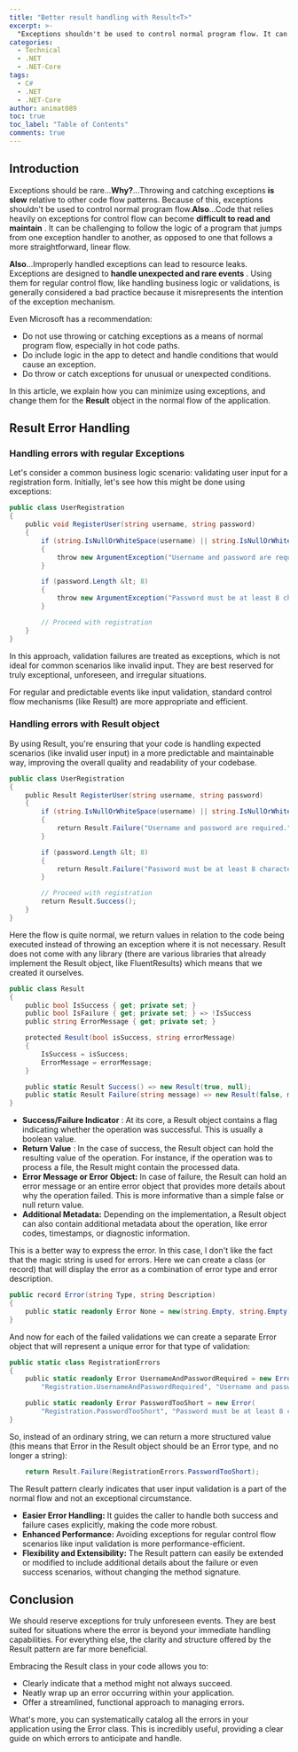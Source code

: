 ```yaml
---
title: "Better result handling with Result<T>"
excerpt: >-
  "Exceptions shouldn't be used to control normal program flow. It can be challenging to follow the logic of a program that jumps from one exception handler to another, as opposed to one that follows a more straightforward, linear flow."
categories:
  - Technical
  - .NET
  - .NET-Core
tags:
  - C#
  - .NET
  - .NET-Core
author: animat089
toc: true
toc_label: "Table of Contents"
comments: true
---
```


## Introduction

Exceptions should be rare...**Why?**...Throwing and catching exceptions **is slow** relative to other code flow patterns. Because of this, exceptions shouldn't be used to control normal program flow.**Also**...Code that relies heavily on exceptions for control flow can become **difficult to read and maintain** . It can be challenging to follow the logic of a program that jumps from one exception handler to another, as opposed to one that follows a more straightforward, linear flow.

**Also**...Improperly handled exceptions can lead to resource leaks. Exceptions are designed to **handle unexpected and rare events** . Using them for regular control flow, like handling business logic or validations, is generally considered a bad practice because it misrepresents the intention of the exception mechanism.

Even Microsoft has a recommendation:

- Do not use throwing or catching exceptions as a means of normal program flow, especially in hot code paths. 
- Do include logic in the app to detect and handle conditions that would cause an exception. 
- Do throw or catch exceptions for unusual or unexpected conditions.

In this article, we explain how you can minimize using exceptions, and change them for the **Result<T>** object in the normal flow of the application.

## Result Error Handling

### Handling errors with regular Exceptions

Let's consider a common business logic scenario: validating user input for a registration form. Initially, let's see how this might be done using exceptions:

```c#    
public class UserRegistration
{
    public void RegisterUser(string username, string password)
    {
        if (string.IsNullOrWhiteSpace(username) || string.IsNullOrWhiteSpace(password))
        {
            throw new ArgumentException("Username and password are required.");
        }

        if (password.Length &lt; 8)
        {
            throw new ArgumentException("Password must be at least 8 characters long.");
        }

        // Proceed with registration
    }
}
```
In this approach, validation failures are treated as exceptions, which is not ideal for common scenarios like invalid input. They are best reserved for truly exceptional, unforeseen, and irregular situations.

For regular and predictable events like input validation, standard control flow mechanisms (like Result<T>) are more appropriate and efficient.

### Handling errors with Result<T> object

By using Result, you're ensuring that your code is handling expected scenarios (like invalid user input) in a more predictable and maintainable way, improving the overall quality and readability of your codebase.

```c#
public class UserRegistration
{
    public Result RegisterUser(string username, string password)
    {
        if (string.IsNullOrWhiteSpace(username) || string.IsNullOrWhiteSpace(password))
        {
            return Result.Failure("Username and password are required.");
        }

        if (password.Length &lt; 8)
        {
            return Result.Failure("Password must be at least 8 characters long.");
        }

        // Proceed with registration
        return Result.Success();
    }
}
```

Here the flow is quite normal, we return values in relation to the code being executed instead of throwing an exception where it is not necessary. Result<T> does not come with any library (there are various libraries that already implement the Result object, like FluentResults) which means that we created it ourselves.

```c#
public class Result
{
    public bool IsSuccess { get; private set; }
    public bool IsFailure { get; private set; } => !IsSuccess
    public string ErrorMessage { get; private set; }

    protected Result(bool isSuccess, string errorMessage)
    {
        IsSuccess = isSuccess;
        ErrorMessage = errorMessage;
    }

    public static Result Success() => new Result(true, null);
    public static Result Failure(string message) => new Result(false, message);
}
```

- **Success/Failure Indicator** : At its core, a Result object contains a flag indicating whether the operation was successful. This is usually a boolean value.
- **Return Value** : In the case of success, the Result object can hold the resulting value of the operation. For instance, if the operation was to process a file, the Result might contain the processed data.
- **Error Message or Error Object:** In case of failure, the Result can hold an error message or an entire error object that provides more details about why the operation failed. This is more informative than a simple false or null return value.
- **Additional Metadata:** Depending on the implementation, a Result object can also contain additional metadata about the operation, like error codes, timestamps, or diagnostic information.

This is a better way to express the error. In this case, I don't like the fact that the magic string is used for errors. Here we can create a class (or record) that will display the error as a combination of error type and error description.

```c#
public record Error(string Type, string Description)
{
    public static readonly Error None = new(string.Empty, string.Empty);
}
```

And now for each of the failed validations we can create a separate Error object that will represent a unique error for that type of validation:

```c#
public static class RegistrationErrors
{
    public static readonly Error UsernameAndPasswordRequired = new Error(
        "Registration.UsernameAndPasswordRequired", "Username and password are required.");

    public static readonly Error PasswordTooShort = new Error(
        "Registration.PasswordTooShort", "Password must be at least 8 characters long.");
}
```

So, instead of an ordinary string, we can return a more structured value (this means that Error in the Result<T> object should be an Error type, and no longer a string):

```c#
    return Result.Failure(RegistrationErrors.PasswordTooShort);
```

The Result pattern clearly indicates that user input validation is a part of the normal flow and not an exceptional circumstance.

- **Easier Error Handling:** It guides the caller to handle both success and failure cases explicitly, making the code more robust.
- **Enhanced Performance:** Avoiding exceptions for regular control flow scenarios like input validation is more performance-efficient.
- **Flexibility and Extensibility:** The Result pattern can easily be extended or modified to include additional details about the failure or even success scenarios, without changing the method signature.

## Conclusion

We should reserve exceptions for truly unforeseen events. They are best suited for situations where the error is beyond your immediate handling capabilities. For everything else, the clarity and structure offered by the Result pattern are far more beneficial.

Embracing the Result class in your code allows you to:

- Clearly indicate that a method might not always succeed.
- Neatly wrap up an error occurring within your application.
- Offer a streamlined, functional approach to managing errors.

What's more, you can systematically catalog all the errors in your application using the Error class. This is incredibly useful, providing a clear guide on which errors to anticipate and handle.